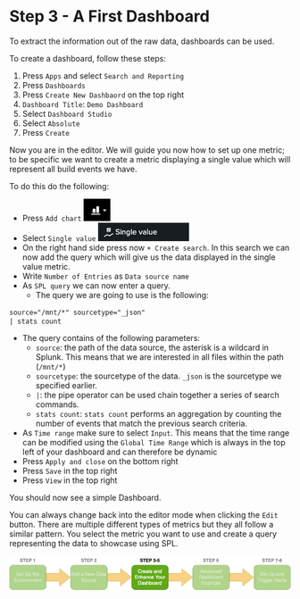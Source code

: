 # Step 3 - A First Dashboard
To extract the information out of the raw data, dashboards can be used.

To create a dashboard, follow these steps:

1. Press `Apps` and select `Search and Reporting`
1. Press `Dashboards`
2. Press `Create New Dashbaord` on the top right
3. `Dashboard Title`: `Demo Dashboard`
4. Select `Dashboard Studio`
5. Select `Absolute`
6. Press `Create`

Now you are in the editor.
We will guide you now how to set up one metric; to be specific we want to create a metric displaying a single value which will represent all build events we have.

To do this do the following:
- Press `Add chart` <img src="../img/add-chart.png">
- Select `Single value` <img src="../img/single-value.png">
- On the right hand side press now `+ Create search`. In this search we can now add the query which will give us the data displayed in the single value metric.
- Write `Number of Entries` as `Data source name`
- As `SPL query` we can now enter a query.
    - The query we are going to use is the following:
```
source="/mnt/*" sourcetype="_json"
| stats count
```
- The query contains of the following parameters:
    - `source`: the path of the data source, the asterisk is a wildcard in Splunk. This means that we are interested in all files within the path (`/mnt/*`)
    - `sourcetype`: the sourcetype of the data. `_json` is the sourcetype we specified earlier.
    - `|`: the pipe operator can be used chain together a series of search commands.
    - `stats count`: `stats count` performs an aggregation by counting the number of events that match the previous search criteria.
- As `Time range` make sure to select `Input`. This means that the time range can be modified using the `Global Time Range` which is always in the top left of your dashboard and can therefore be dynamic
- Press `Apply and close` on the bottom right
- Press `Save` in the top right
- Press `View` in the top right

You should now see a simple Dashboard.

You can always change back into the editor mode when clicking the `Edit` button.
There are multiple different types of metrics but they all follow a similar pattern. You select the metric you want to use and create a query representing the data to showcase using SPL.

<img src="../img/steps3-5.png">

